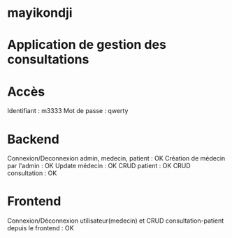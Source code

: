 # mayikondji 
# Application de gestion des consultations

# Accès
Identifiant : m3333
Mot de passe : qwerty

# Backend
Connexion/Deconnexion admin, medecin, patient : OK
Création de médecin par l'admin : OK
Update médecin : OK
CRUD patient : OK
CRUD consultation : OK

# Frontend
Connexion/Déconnexion utilisateur(medecin) et CRUD consultation-patient depuis le frontend : OK